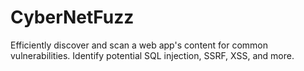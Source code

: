 # CyberNetFuzz
Efficiently discover and scan a web app's content for common vulnerabilities. Identify potential SQL injection, SSRF, XSS, and more.  
